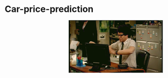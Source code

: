 # Car-price-prediction
<img align="right" alt="coding" width="300" src="https://github.com/Inderdev07/Inderdev07/blob/main/QRUB.gif">
